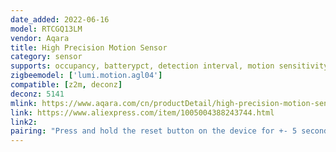 ```yaml
---
date_added: 2022-06-16
model: RTCGQ13LM
vendor: Aqara
title: High Precision Motion Sensor 
category: sensor
supports: occupancy, batterypct, detection interval, motion sensitivity
zigbeemodel: ['lumi.motion.agl04']
compatible: [z2m, deconz]
deconz: 5141
mlink: https://www.aqara.com/cn/productDetail/high-precision-motion-sensor
link: https://www.aliexpress.com/item/1005004388243744.html
link2: 
pairing: "Press and hold the reset button on the device for +- 5 seconds (until the blue light starts blinking). After this the device will automatically join."
---
```

